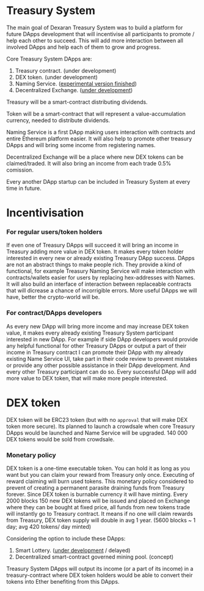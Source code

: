 # Treasury System

The main goal of Dexaran Treasury System was to build a platform for future DApps development that will incentivise all participants to promote / help each other to succeed. This will add more interaction between all involved DApps and help each of them to grow and progress.

Core Treasury System DApps are:
1. Treasury contract. (under development)
2. DEX token. (under development) 
3. Naming Service. ([experimental version finished](https://github.com/Dexaran/DNS))
4. Decentralized Exchange. ([under development](https://github.com/Dexaran/DecentralizedEXchange))

Treasury will be a smart-contract distributing dividends.

Token will be a smart-contract that will represent a value-accumulation currency, needed to distribute dividends.

Naming Service is a first DApp making users interaction with contracts and entire Ethereum platform easier. It will also help to promote other treasury DApps and will bring some income from registering names.

Decentralized Exchange will be a place where new DEX tokens can be claimed/traded. It will also bring an income from each trade 0.5% comission.

Every another DApp startup can be included in Treasury System at every time in future.

# Incentivisation

### For regular users/token holders
If even one of Treasury DApps will succeed it will bring an income in Treasury adding more value in DEX token. It makes every token holder interested in every new or already existing Treasury DApp success. DApps are not an abstract things to make people rich. They provide a kind of functional, for example Treasury Naming Service will make interaction with contracts/wallets easier for users by replacing hex-addresses with Names. It will also build an interface of interaction between replaceable contracts that will dicrease a chance of incorrigible errors. More useful DApps we will have, better the crypto-world will be.


### For contract/DApps developers
As every new DApp will bring more income and may increase DEX token value, it makes every already existing Treasury System participant interested in new DApp. For example if side DApp developers would provide any helpful functional for other Treasury DApps or output a part of their income in Treasury contract I can promote their DApp with my already existing Name Service UI, take part in their code review to prevent mistakes or provide any other possible assistance in their DApp development. And every other Treasury participant can do so.
Every successful DApp will add more value to DEX token, that will make more people interested.

# DEX token
DEX token will be ERC23 token (but with no `approval` that will make DEX token more secure).
Its planned to launch a crowdsale when core Treasury DApps would be launched and Name Service will be upgraded.
140 000 DEX tokens would be sold from crowdsale.

### Monetary policy
DEX token is a one-time executable token. You can hold it as long as you want but you can claim your reward from Treasury only once. Executing of reward claiming will burn used tokens. This monetary policy considered to prevent of creating a permanent parasite draining funds from Treasury forever.
Since DEX token is burnable currency it will have minting. Every 2000 blocks 150 new DEX tokens will be issued and placed on Exchange where they can be bought at fixed price, all funds from new tokens trade will instantly go to Treasury contract. It means if no one will claim rewards from Treasury, DEX token supply will double in avg 1 year. 
(5600 blocks ~ 1 day; avg 420 tokens/ day minted)




Considering the option to include these DApps:
1. Smart Lottery. ([under development](https://github.com/Dexaran/Smart-Lottery) / delayed)
3. Decentralized smart-contract governed mining pool. (concept)

Treasury System DApps will output its income (or a part of its income) in a treasury-contract where DEX token holders would be able to convert their tokens into Ether benefiting from this DApps.
